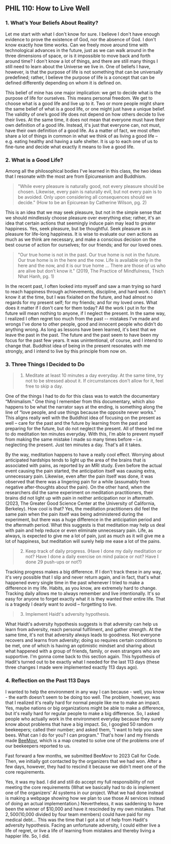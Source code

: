 ## PHIL 110: How to Live Well

### 1. What’s Your Beliefs About Reality?

Let me start with what I don't know for sure.
I believe I don't have enough evidence to prove the existence of God, nor the absence of God.
I don't know exactly how time works.
Can we freely move around time with technological advances in the future, just as we can walk around in the three dimensions of space, or is it impossible to move back and forth around time?
I don't know a lot of things, and there are still many things I still need to learn about the Universe we live in.
One of beliefs I have, however, is that the purpose of life is not something that can be universally predefined; rather, I believe the purpose of life is a concept that can be defined differently depending on whom it is defined on.

This belief of mine has one major implication: we get to decide what is the purpose of life for ourselves.
This means personal freedom.
We get to choose what is a good life and live up to it.
Two or more people might share the same belief of what is a good life, or one might just have a unique belief.
The validity of one’s good life does not depend on how others decide to live their lives.
At the same time, it does not mean that everyone must have their own definition of a good life.
Instead, it's just that everyone can, not must, have their own definition of a good life.
As a matter of fact, we most often share a lot of things in common in what we think of as living a good life – e.g. eating healthy and having a safe shelter.
It is up to each one of us to fine-tune and decide what exactly it means to live a good life.

### 2. What is a Good Life?

Among all the philosophical bodies I've learned in this class, the two ideas that I resonate with the most are from Epicureanism and Buddhism.

> "While every pleasure is naturally good, not every pleasure should be chosen. Likewise, every pain is naturally evil, but not every pain is to be avoided.
Only upon considering all consequences should we decide."
(How to be an Epicurean by Catherine Wilson, pg. 2)

This is an idea that we may seek pleasure, but not in the simple sense that we should mindlessly choose pleasure over everything else; rather, it's an idea that certain actions that seemingly induce pain may lead to greater happiness.
Yes, seek pleasure, but be thoughtful.
Seek pleasure as in pleasure for life-long happiness.
It is wise to evaluate our own actions as much as we think are necessary, and make a conscious decision on the best course of action for ourselves; for our friends; and for our loved ones.

> "Our true home is not in the past.
Our true home is not in the future.
Our true home is in the here and the now.
Life is available only in the here and the now, and it is our true home … There are those of us who are alive but don’t know it."
(2019, The Practice of Mindfulness, Thich Nhat Hanh, pg. 1)

In the recent past, I often looked into myself and saw a man trying so hard to reach happiness through achievements, discipline, and hard work.
I didn't know it at the time, but I was fixiaited on the future, and had almost no regards for my present self; for my friends; and for my loved ones.
What does it matter if I don't care for them today?
All the work I put in for the future will mean nothing to anyone, if I neglect the present.
In the same way, I realized I often regret too much from the past -- mistakes I've made and wrongs I've done to other people, good and innocent people who didn't do anything wrong.
As long as lessons have been learned, it's best that we leave the past in the past.
The future and the past seem to have been my focus for the past few years.
It was unintentional, of course, and I intend to change that.
Buddhist idea of being in the present resonates with me strongly, and I intend to live by this principle from now on.

### 3. Three Things I Decided to Do

> 1. Meditate at least 10 minutes a day everyday. At the same time, try not to be stressed about it. If circumstances don't allow for it, feel free to skip a day.

One of the things I had to do for this class was to watch the documentary “Minimalism.”
One thing I remember from this documentary, which also happens to be what the narrator says at the ending, is something along the line of “love people, and use things because the opposite never works."
This aligns really well with the Buddhist idea of focusing on the present as well – care for the past and the future by learning from the past and preparing for the future, but do not neglect the present.
All of these led me to do meditation ten minutes everyday.
With this, I'm able to prevent myself from making the same mistake I made so many times before – i.e. neglecting the present.
Just ten minutes a day.
That's all it takes.

By the way, meditation happens to have a really cool effect.
Worrying about anticipated hardships tends to light up the area of the brains that is associated with pains, as reported by an MRI study.
Even before the actual event causing the pain started, the anticipation itself was causing extra, unnecessary pain.
Likewise, even after the pain itself was done, it was observed that there was a lingering pain for a while (assumably from negative after-thoughts about the pain).
On the other hand, when the researchers did the same experiment on meditation practitioners, their brains did not light up with pain in neither anticipation nor in aftermath.
(2023, The Greater Good Science Center at the University of California, Berkeley).
How cool is that?
Yes, the meditation practitioners did feel the same pain when the pain itself was being administered during the experiment, but there was a huge difference in the anticipation period and the aftermath period.
What this suggests is that meditation may help us deal with pain and help reduce or even eliminate unnecessary pain.
Life, as always, is expected to give me a lot of pain, just as much as it will give me a lot of happiness, but meditation will surely help me ease a lot of the pains.

> 2. Keep track of daily progress. (Have I done my daily meditation or not? Have I done a daily exercise on mind palace or not? Have I done 29 push-ups or not?)

Tracking progress makes a big difference.
If I don't track these in any way, it's very possible that I slip and never return again, and in fact, that's what happened every single time in the past whenever I tried to make a difference in my life.
Habits, as you know, are extremely hard to change.
Tracking daily allows me to always remember and live intentionally.
It's so easy for anyone to forget exactly what it is they wanted their entire life.
That is a tragedy I dearly want to avoid – forgetting to live.

> 3. Implement Haidt's adversity hypothesis. 

What Haidt's adversity hypothesis suggests is that adversity can help us learn from adversity, reach personal fulfilment, and gather strength.
At the same time, it's not that adversity always leads to goodness.
Not everyone recovers and learns from adversity; doing so requires certain conditions to be met, one of which is having an optimistic mindset and sharing about what happened with a group of friends, family, or even strangers who are supportive.
I'm gonna come back to this section again. This hypothesis of Hadit's turned out to be exactly what I needed for the last 113 days (these three changes I made were implemented exactly 113 days ago).

### 4. Reflection on the Past 113 Days

I wanted to help the environment in any way I can because - well, you know - the earth doesn't seem to be doing too well.
The problem, however, was that I realized it's really hard for normal people like me to make an impact.
Yes, maybe nations or big organizations might be able to make a difference, but it's really hard for regular people to make a big difference.
So, I asked people who actually work in the environment everyday because they surely know about problems that have a big impact.
So, I googled 50 random beekeepers; called their number; and asked them, "I want to help you save bees.
What can I do for you? I can program."
That's how I and my friends made [BeeMovr](https://beemovr.com), which is a map created to solve one of the problems one of our beekeepers reported to us.

Fast forward a few months, we submitted BeeMovr to 2023 Call for Code.
Then, we initially got contacted by the organizers that we had won.
After a few days, however, they had to rescind it because we didn't meet one of the core requirements.

Yes, it was my bad.
I did and still do accept my full responsibility of not meeting the core requirements (What we basically had to do is implement one of the organizers' AI systems in our project. What we had done instead is making a webpage showing how we plan to use those AI services instead of doing an actual implementation.)
Nevertheless, it was saddening to have been the winner of $10,000 and have it rescinded by my own mistakes.
That $2,500 ($10,000 divided by four team members) could have paid for my medical debt...
This was the time that I got a lot of help from Hadit's adversity hypothesis.
Facing an unfortunate adversity, I could either live a life of regret, or live a life of learning from mistakes and thereby living a happier life.
So, I did.
